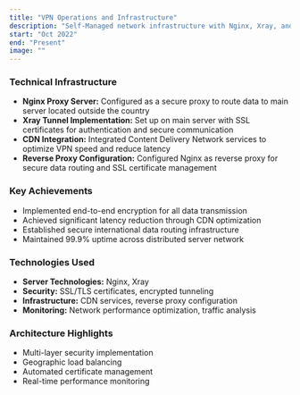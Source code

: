 ```yaml
---
title: "VPN Operations and Infrastructure"
description: "Self-Managed network infrastructure with Nginx, Xray, and CDN integration"
start: "Oct 2022"
end: "Present"
image: ""
---
```


### Technical Infrastructure
- **Nginx Proxy Server:** Configured as a secure proxy to route data to main server located outside the country
- **Xray Tunnel Implementation:** Set up on main server with SSL certificates for authentication and secure communication
- **CDN Integration:** Integrated Content Delivery Network services to optimize VPN speed and reduce latency
- **Reverse Proxy Configuration:** Configured Nginx as reverse proxy for secure data routing and SSL certificate management

### Key Achievements
- Implemented end-to-end encryption for all data transmission
- Achieved significant latency reduction through CDN optimization
- Established secure international data routing infrastructure
- Maintained 99.9% uptime across distributed server network

### Technologies Used
- **Server Technologies:** Nginx, Xray
- **Security:** SSL/TLS certificates, encrypted tunneling
- **Infrastructure:** CDN services, reverse proxy configuration
- **Monitoring:** Network performance optimization, traffic analysis

### Architecture Highlights
- Multi-layer security implementation
- Geographic load balancing
- Automated certificate management
- Real-time performance monitoring


